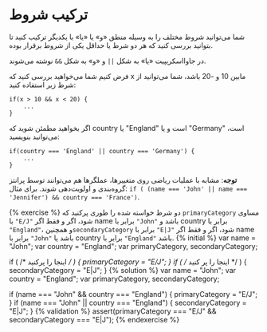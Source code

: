 # ترکیب شروط

شما می‌توانید شروط مختلف را به وسیله منطق «و» یا «یا» با یکدیگر ترکیب کنید تا بتوانید بررسی کنید که هر دو شرط یا حداقل یکی از شروط برقرار بوده.

در جاوااسکریپیت «یا» به شکل `||` و «و» به شکل `&&` نوشته می‌شوند.

فرض کنیم شما می‌خواهید بررسی کنید که x مابین 10 و -20 باشد، شما می‌توانید از شرط زیر استفاده کنید:

```
if(x > 10 && x < 20) {
    ...
}
```

اگر بخواهید مطمئن شوید که country یا "England" است و یا "Germany" است، می‌توانید بنویسید:

```
if(country === 'England' || country === 'Germany') {
    ...
}
```

**توجه**: مشابه با عملیات ریاضی روی متغییر‌ها، عملگرها هم می‌توانند توسط پرانتز گروه‌بندی و اولویت‌دهی شوند. برای مثال: ```if ( (name === 'John' || name === 'Jennifer') && country === 'France')```.

{% exercise %}
دو شرط خواسته شده را طوری پرکنید که `primaryCategory` مساوی با `"E/J"` شود، اگر و فقط اگر name برابر با `"John"` باشد و country برابر با `"England"`، و همچنین`secondaryCategory` برابر با `"E|J"` شود، اگر و فقط اگر name برابر با `"John"` باشد یا country برابر با `"England"` باشد.
{% initial %}
var name = "John";
var country = "England";
var primaryCategory, secondaryCategory;

if ( /* اینجا را پرکنید */ ) {
    primaryCategory = "E/J";
}
if ( /* اینجا را پر کنید */ ) {
    secondaryCategory = "E|J";
}
{% solution %}
var name = "John";
var country = "England";
var primaryCategory, secondaryCategory;

if (name === "John" && country === "England") {
    primaryCategory = "E/J";
}
if (name === "John" || country === "England") {
    secondaryCategory = "E|J";
}
{% validation %}
assert(primaryCategory === "E/J" && secondaryCategory === "E|J");
{% endexercise %}
